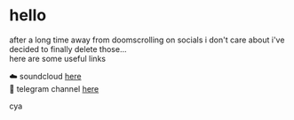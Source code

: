 # hello

after a long time away from doomscrolling on socials i don't care about i've decided to finally delete those...\
here are some useful links
 
☁️ soundcloud [here](https://soundcloud.com/sebastard)\
📱 telegram channel [here](https://t.me/joinchat/RsvILPzI5KwxgKy_)

cya
